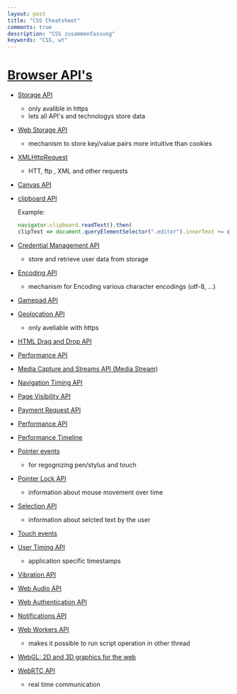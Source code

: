```yaml
---
layout: post
title: "CSS Cheatsheet"
comments: true
description: "CSS zusammenfassung"
keywords: "CSS, wt"
---
```


# [Browser API's](https://developer.mozilla.org/en-US/docs/Web/API)

- [Storage API](https://developer.mozilla.org/en-US/docs/Web/API/Storage_API)
  - only avalible in https
  - lets all API's and technologys store data

- [Web Storage API](https://developer.mozilla.org/en-US/docs/Web/API/Web_Storage_API)
  - mechanism to store key/value pairs more intuitive than cookies

- [XMLHttpRequest](https://developer.mozilla.org/en-US/docs/Web/API/XMLHttpRequest)
  - HTT, ftp , XML and other requests

- [Canvas API](https://developer.mozilla.org/en-US/docs/Web/API/Canvas_API)
- [clipboard API](https://developer.mozilla.org/en-US/docs/Web/API/Clipboard_API#Accessing_the_clipboard)

  Example:

  ```js
  navigator.clipboard.readText().then(
  clipText => document.queryElementSelector(".editor").innerText += clipText);  
  ```

- [Credential Management API](https://developer.mozilla.org/en-US/docs/Web/API/Credential_Management_API)
  - store and retrieve user data from storage

- [Encoding API](https://developer.mozilla.org/en-US/docs/Web/API/Encoding_API)
  - mechanism for Encoding various character encodings (utf-8, ...)

- [Gamepad API](https://developer.mozilla.org/en-US/docs/Web/API/Gamepad_API)

- [Geolocation API](https://developer.mozilla.org/en-US/docs/Web/API/Geolocation_API)
  - only aveliable with https

- [HTML Drag and Drop API](https://developer.mozilla.org/en-US/docs/Web/API/HTML_Drag_and_Drop_API)
- [Performance API](https://developer.mozilla.org/en-US/docs/Web/API/Performance_API)
- [Media Capture and Streams API (Media Stream)](https://developer.mozilla.org/en-US/docs/Web/API/Media_Streams_API)
- [Navigation Timing API](https://developer.mozilla.org/en-US/docs/Web/API/Navigation_timing_API)
- [Page Visibility API](https://developer.mozilla.org/en-US/docs/Web/API/Page_Visibility_API)
- [Payment Request API](https://developer.mozilla.org/en-US/docs/Web/API/Payment_Request_API)
- [Performance API](https://developer.mozilla.org/en-US/docs/Web/API/Performance_API)
- [Performance Timeline](https://developer.mozilla.org/en-US/docs/Web/API/Performance_Timeline)
- [Pointer events](https://developer.mozilla.org/en-US/docs/Web/API/Pointer_events)
  - for regognizing pen/stylus and touch

- [Pointer Lock API](https://developer.mozilla.org/en-US/docs/Web/API/Pointer_Lock_API)
  - information about mouse movement over time

- [Selection API](https://developer.mozilla.org/en-US/docs/Web/API/Selection_API)
  - information about selcted text by the user

- [Touch events](https://developer.mozilla.org/en-US/docs/Web/API/Touch_events)
- [User Timing API](https://developer.mozilla.org/en-US/docs/Web/API/User_Timing_API)
  - application specific timestamps

- [Vibration API](https://developer.mozilla.org/en-US/docs/Web/API/Vibration_API)
- [Web Audio API](https://developer.mozilla.org/en-US/docs/Web/API/Web_Audio_API)
- [Web Authentication API](https://developer.mozilla.org/en-US/docs/Web/API/Web_Authentication_API)
- [Notifications API](https://developer.mozilla.org/en-US/docs/Web/API/Notifications_API)
- [Web Workers API](https://developer.mozilla.org/en-US/docs/Web/API/Web_Workers_API)
  - makes it possible to run script operation in other thread

- [WebGL: 2D and 3D graphics for the web](https://developer.mozilla.org/en-US/docs/Web/API/WebGL_API)
- [WebRTC API](https://developer.mozilla.org/en-US/docs/Web/API/WebRTC_API)
  - real time communication